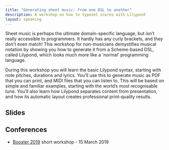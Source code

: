 ```yaml
---
title: "Generating sheet music: from one DSL to another"
description: A workshop on how to typeset scores with Lilypond
layout: speaking
---
```


Sheet music is perhaps the ultimate domain-specific language, but isn’t really accessible to programmers. It hardly has any curly brackets, and they don't even match! This workshop for non-musicians demystifies musical notation by showing you how to generate it from a 	Scheme-based DSL, called Lilypond, which looks much more like a 'normal' programming language.

During this workshop you will learn the basic Lilypond syntax, starting with note pitches, durations and lyrics. You’ll use this to generate music as PDF that you can print, and MIDI files that you can listen to. This will be based on simple and familiar examples, starting with the world’s most recognisable tune. You’ll also learn how Lilypond separates content from presentation, and how its automatic layout creates professional print-quality results.

## Slides

<script async class="speakerdeck-embed" data-id="6e497a26d90e4c18b1c71366eb0e3536" data-ratio="1.77777777777778" src="//speakerdeck.com/assets/embed.js"></script>

## Conferences

* [Booster 2019](https://2019.boosterconf.no/talks/1222) short workshop - 15 March 2019

